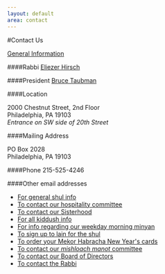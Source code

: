 ```yaml
---
layout: default
area: contact
---
```


#Contact Us

[General Information](mailto:mekorhabracha@gmail.com)

####Rabbi
[Eliezer Hirsch](mailto:RabbiEHirsch@gmail.com)

####President
[Bruce Taubman](mailto:Taubman@earthlink.net)

####Location

2000 Chestnut Street, 2nd Floor<br/>
Philadelphia, PA 19103<br/>
<em>Entrance on SW side of 20th Street</em>

####Mailing Address

PO Box 2028<br/>
Philadelphia, PA 19103

####Phone
215-525-4246

####Other email addresses

- [For general shul info](mailto:mekorhabracha@gmail.com)
- [To contact our hospitality committee](mailto:mekorhospitality@gmail.com)
- [To contact our Sisterhood](mailto:mekorsisterhood@gmail.com)
- [For all kiddush info](mailto:mekorkiddush@gmail.com)
- [For info regarding our weekday morning minyan](mailto:mekorminyan@gmail.com)
- [To sign up to lain for the shul](mailto:mekorlaining@gmail.com)
- [To order your Mekor Habracha New Year's cards](mailto:roshcardsmekor@gmail.com)
- [To contact our *mishloach manot* committee](mailto:mekorpurim@gmail.com)
- [To contact our Board of Directors](mailto:mekorboard@gmail.com)
- [To contact the Rabbi](mailto:rabbiehirsch@gmail.com)
 